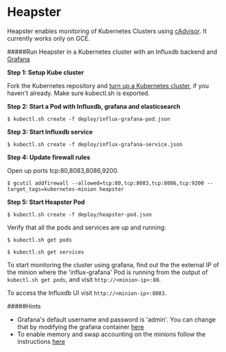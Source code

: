 Heapster
===========

Heapster enables monitoring of Kubernetes Clusters using [cAdvisor](https://github.com/google/cadvisor). It currently works only on GCE.

#####Run Heapster in a Kubernetes cluster with an Influxdb backend and [Grafana](http://grafana.org/docs/features/influxdb)

**Step 1: Setup Kube cluster**

Fork the Kubernetes repository and [turn up a Kubernetes cluster](https://github.com/GoogleCloudPlatform/kubernetes-new#contents), if you haven't already. Make sure kubectl.sh is exported.

**Step 2: Start a Pod with Influxdb, grafana and elasticsearch**

```shell
$ kubectl.sh create -f deploy/influx-grafana-pod.json
```

**Step 3: Start Influxdb service**

```shell
$ kubectl.sh create -f deploy/influx-grafana-service.json
```

**Step 4: Update firewall rules**

Open up ports tcp:80,8083,8086,9200.
```shell
$ gcutil addfirewall --allowed=tcp:80,tcp:8083,tcp:8086,tcp:9200 --target_tags=kubernetes-minion heapster
```

**Step 5: Start Heapster Pod**

```shell
$ kubectl.sh create -f deploy/heapster-pod.json
```

Verify that all the pods and services are up and running:

```shell
$ kubectl.sh get pods
```
```shell
$ kubectl.sh get services
```

To start monitoring the cluster using grafana, find out the the external IP of the minion where the 'influx-grafana' Pod is running from the output of `kubectl.sh get pods`, and visit `http://<minion-ip>:80`. 

To access the Influxdb UI visit  `http://<minion-ip>:8083`.

#####Hints
* Grafana's default username and password is 'admin'. You can change that by modifying the grafana container [here](influx-grafana/deploy/grafana-influxdb-pod.json)
* To enable memory and swap accounting on the minions follow the instructions [here](https://docs.docker.com/installation/ubuntulinux/#memory-and-swap-accounting)
